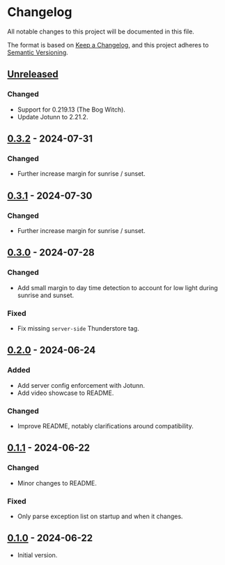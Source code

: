 # Changelog

All notable changes to this project will be documented in this file.

The format is based on [Keep a Changelog](https://keepachangelog.com/en/1.1.0/),
and this project adheres to [Semantic Versioning](https://semver.org/spec/v2.0.0.html).

## [Unreleased]

### Changed

- Support for 0.219.13 (The Bog Witch).
- Update Jotunn to 2.21.2.

## [0.3.2] - 2024-07-31

### Changed

- Further increase margin for sunrise / sunset.

## [0.3.1] - 2024-07-30

### Changed

- Further increase margin for sunrise / sunset.

## [0.3.0] - 2024-07-28

### Changed

- Add small margin to day time detection to account for low light during sunrise and sunset.

### Fixed

- Fix missing `server-side` Thunderstore tag.

## [0.2.0] - 2024-06-24

### Added

- Add server config enforcement with Jotunn.
- Add video showcase to README.

### Changed

- Improve README, notably clarifications around compatibility.

## [0.1.1] - 2024-06-22

### Changed

- Minor changes to README.

### Fixed

- Only parse exception list on startup and when it changes.

## [0.1.0] - 2024-06-22

- Initial version.

[unreleased]: https://github.com/nbusseneau/FuelDaylightSaving/compare/0.3.2...HEAD
[0.3.2]: https://github.com/nbusseneau/FuelDaylightSaving/compare/0.3.1...0.3.2
[0.3.1]: https://github.com/nbusseneau/FuelDaylightSaving/compare/0.3.0...0.3.1
[0.3.0]: https://github.com/nbusseneau/FuelDaylightSaving/compare/0.2.0...0.3.0
[0.2.0]: https://github.com/nbusseneau/FuelDaylightSaving/compare/0.1.1...0.2.0
[0.1.1]: https://github.com/nbusseneau/FuelDaylightSaving/compare/0.1.0...0.1.1
[0.1.0]: https://github.com/nbusseneau/FuelDaylightSaving/compare/32ccb37cbc7bc870fda30b427aedceafa794a2b1...0.1.0
